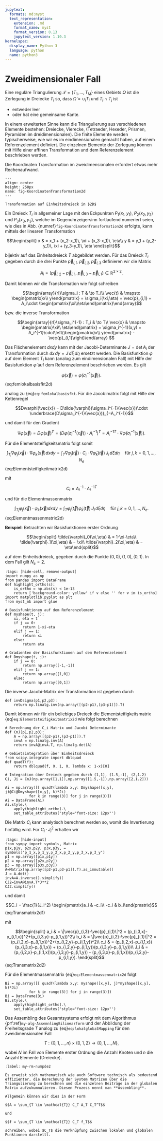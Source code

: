 ```yaml
---
jupytext:
  formats: md:myst
  text_representation:
    extension: .md
    format_name: myst
    format_version: 0.13
    jupytext_version: 1.10.3
kernelspec:
  display_name: Python 3
  language: python
  name: python3
---
```


# Zweidimensionaler Fall

Eine reguläre Triangulierung $\mathcal{T} = \{T_1, \ldots, T_M\}$ eines Gebiets $\Omega$ ist die Zerlegung in Dreiecke $T_i$ so, dass $\bar{\Omega} = \cup_i T_i$ und $T_i\cap T_j$ ist
* entweder leer
* oder hat eine gemeinsame Kante.

In einem erweiterten Sinne kann die Triangulierung aus verschiedenen Elemente bestehen: Dreiecke, Vierecke, (Tetraeder, Hexeder, Prismen, Pyramiden im dreidimensionalen). Die finite Elemente werden typischerweise, wie wir es im eindimensionalen gemacht haben, auf einem Referenzelement definiert. Die einzelnen Elemente der Zerlegung können mit Hilfe einer affinen Transformation und dem Referenzelement beschrieben werden. 

Die Koordinaten Transformation im zweidimensionalen erfordert etwas mehr Rechenaufwand.

```{figure} KoordinatenTransformation2d.png
---
align: center
height: 250px
name: fig-KoordinatenTransformation2d
---

Transformation auf Einheitsdreieck in $2D$
```

Ein Dreieck $T_i$ in allgemeiner Lage mit den Eckpunkten $P_1(x_1,y_1)$, $P_2(x_2,y_2)$ und  $P_3(x_3,y_3)$, welche im Gegenuhrzeigersinn fortlaufend numeriert seien, wie dies in Abb. {numref}`fig-KoordinatenTransformation2d` erfolgte, kann mittels der linearen Transformation

$$\begin{split}
x & = x_1 + (x_2-x_1)\, \xi + (x_3-x_1)\, \eta\\
y & = y_1 + (y_2-y_1)\, \xi + (y_3-y_1)\, \eta
\end{split}$$

bijektiv auf das Einheitsdreieck $T$ abgebildet werden. Für das Dreieck $T_i$ gegeben durch die drei Punkte $\vec{p}_{i,1}, \vec{p}_{i,2}, \vec{p}_{i,3}$ definieren wir die Matrix

$$A_i = (\vec{p}_{i,2}-\vec{p}_{i,1},\ \vec{p}_{i,3}-\vec{p}_{i,1}) \in \mathbb{R}^{2\times 2}.$$

Damit können wir die Transformation wie folgt schreiben

$$\begin{array}{rl}\sigma_i : T & \to  T_i\\
\vec{t} & \mapsto \begin{pmatrix}x\\ y\end{pmatrix} = \sigma_i(\xi,\eta) = \vec{p}_{i,1} + A_i\cdot \begin{pmatrix}\xi\\\eta\end{pmatrix}\end{array}$$

bzw. die inverse Transformation

$$\begin{array}{rl}\sigma_i^{-1} : T_i & \to T\\
\vec{x} & \mapsto \begin{pmatrix}\xi\\ \eta\end{pmatrix} = \sigma_i^{-1}(x,y) = A_i^{-1}\cdot\left(\begin{pmatrix}x\\ y\end{pmatrix} - \vec{p}_{i,1}\right)\end{array} 
$$


Das Flächenelement $dx dy$ kann mit der Jacobi-Determinante $J = \det A_i$ der Transformation durch $dx\, dy = J\, d\xi\, d\eta$ ersetzt werden. Die Basisfunktion $\varphi$ auf dem Element $T_i$ kann (analog zum eindimensionalen Fall) mit Hilfe der Basisfunktion $\tilde{\varphi}$ auf dem Referenzelement beschrieben werden. Es gilt

$$\varphi(\vec{x}) = \tilde{\varphi}(\sigma_i^{-1}(\vec{x})).$$ (eq:femlokalbasisfkt2d)

analog zu {eq}`eq:femlokalbasisfkt`. Für die Jacobimatrix folgt mit Hilfe der Kettenregel

$$D\varphi(\vec{x}) = D\tilde{\varphi}(\sigma_i^{-1}(\vec{x}))\cdot \underbrace{D\sigma_i^{-1}(\vec{x})}_{=A_i^{-1}}$$

und damit für den Gradient

$$\nabla \varphi(\vec{x}) = D\varphi(\vec{x})^T = (D\tilde{\varphi}(\sigma_i^{-1}(\vec{x}))\cdot A_i^{-1})^T = {A_i^{-1}}^T\cdot \nabla \tilde{\varphi}(\sigma_i^{-1}(\vec{x})).$$

Für die Elementsteifigkeitsmatrix folgt somit

$$\int_{T_i} \nabla \varphi_j(\vec{x})\cdot \nabla \varphi_k(\vec{x}) dx dy = \int_{T} \nabla \tilde{\varphi}_j(\vec{t})\cdot C_i\cdot \nabla \tilde{\varphi}_k(\vec{t})\, J_i\, d\xi d\eta \quad \text{für}\ j,k = 0,1,\ldots, N_e$$ (eq:Elementsteifigkeitmatrix2d)

mit 

$$C_i = {A_i^{-1}}\cdot {A_i^{-1}}^T$$

und für die Elementmassenmatrix

$$\int_{T_i} \varphi_j(\vec{x})\cdot \varphi_k(\vec{x}) dx dy = \int_{T} \tilde{\varphi}_j(\vec{t}) \tilde{\varphi}_k(\vec{t})\, J_i\, d\xi d\eta \quad \text{für}\ j,k = 0,1,\ldots, N_e.$$ (eq:Elementmassenmatrix2d)

**Beispiel**: Betrachten wir Basisfunktionen erster Ordnung 

$$\begin{split}
\tilde{\varphi}_0(\xi,\eta) & = 1-\xi-\eta\\
\tilde{\varphi}_1(\xi,\eta) & = \xi\\
\tilde{\varphi}_2(\xi,\eta) & = \eta\end{split}$$

auf dem Einheitsdreieck, gegeben durch die Punkte $(0,0), (1,0), (0,1)$. In dem Fall gilt $N_e = 2$.
```{code-cell} ipython3
:tags: [hide-cell, remove-output]
import numpy as np
from pandas import DataFrame
def highlight_ortho(s):
    is_ortho = np.abs(s) < 1e-13
    return ['background-color: yellow' if v else '' for v in is_ortho]
import matplotlib.pyplot as plt
from myst_nb import glue
```
```{code-cell} ipython3
# Basisfunktionen auf dem Referenzelement
def myshape(t, j):
    xi, eta = t
    if j == 0:
        return 1-xi-eta
    elif j == 1:
        return xi
    else:
        return eta

# Gradienten der Basisfunktionen auf dem Referenzelement
def Dmyshape(t, j):
    if j == 0:
        return np.array([-1,-1])
    elif j == 1:
        return np.array([1,0])
    else:
        return np.array([0,1])
```

Die inverse Jacobi-Matrix der Transformation ist gegeben durch

```{code-cell} ipython3
def invDsigma(p1,p2,p3):
    return np.linalg.inv(np.array([(p2-p1),(p3-p1)]).T)
```

Damit können wir für ein beliebiges Dreieck die Elementsteifigkeitsmatrix {eq}`eq:Elementsteifigkeitmatrix2d` wie folgt berechnen

```{code-cell} ipython3
# Berechnung der C_i Matrix und Jacobi Determinante
def CnJ(p1,p2,p3):
    A = np.array([(p2-p1),(p3-p1)]).T
    invA = np.linalg.inv(A)
    return invA@invA.T, np.linalg.det(A)

# Gebietsintegration über Einheitsdreieck
from scipy.integrate import dblquad
def quadT(f):
    return dblquad(f, 0, 1, 0, lambda x: 1-x)[0]

# Integration über Dreieck gegeben durch (1,1), (1.5,-1), (2,1.2)
Ci, Ji = CnJ(np.array([1,1]),np.array([1.5,-1]),np.array([2,1.2]))

Ai = np.array([[ quadT(lambda x,y: Dmyshape([x,y], j)@Ci@Dmyshape([x,y], k)*Ji)
           for k in range(3)] for j in range(3)])
Ai = DataFrame(Ai)
Ai.style.\
    apply(highlight_ortho).\
    set_table_attributes('style="font-size: 12px"')
```

Die Matrix $C_i$ kann analytisch berechnet werden so, womit die Invertierung hinfällig wird. Für $C_i\cdot J_i^2$ erhalten wir

```{code-cell} ipython3
:tags: [hide-input]
from sympy import symbols, Matrix
p1x,p1y, p2x,p2y, p3x,p3y, = symbols('p_1_x,p_1_y,p_2_x,p_2_y,p_3_x,p_3_y')
p1 = np.array([p1x,p1y])
p2 = np.array([p2x,p2y])
p3 = np.array([p3x,p3y])
A=Matrix(np.array([p2-p1,p3-p1]).T).as_immutable()
J = A.det()
invA=A.inverse().simplify()
CJ2=invA@invA.T*J**2
CJ2.simplify()
```

und damit

$$C_i = \frac{1}{J_i^2} \begin{pmatrix}a_i & -c_i\\ -c_i & b_i\end{pmatrix}$$ (eq:Transmatrix2d1)

mit

$$\begin{split}
a_i & = \|\vec{p}_{i,3}-\vec{p}_{i,1}\|^2 = (p_{i,3,x}-p_{i,1,x})^2+(p_{i,3,y}-p_{i,1,y})^2\\
b_i & = \|\vec{p}_{i,2}-\vec{p}_{i,1}\|^2 = (p_{i,2,x}-p_{i,1,x})^2+(p_{i,2,y}-p_{i,1,y})^2\\
c_i & = (p_{i,2,x}-p_{i,1,x})(p_{i,3,x}-p_{i,1,x}) + (p_{i,2,y}-p_{i,1,y})(p_{i,3,y}-p_{i,1,y})\\
J_i & = (p_{i,2,x}-p_{i,1,x})(p_{i,3,y}-p_{i,1,y}) - (p_{i,3,x}-p_{i,1,x})(p_{i,2,y}-p_{i,1,y}).
\end{split}$$ (eq:Transmatrix2d2)

Für die Elementmassenmatrix {eq}`eq:Elementmassenmatrix2d` folgt

```{code-cell} ipython3
Bi = np.array([[ quadT(lambda x,y: myshape([x,y], j)*myshape([x,y], k)*Ji)
           for k in range(3)] for j in range(3)])
Bi = DataFrame(Bi)
Bi.style.\
    apply(highlight_ortho).\
    set_table_attributes('style="font-size: 12px"')
```

Das Assembling des Gesamtsystems erfolgt mit dem Algorithmus {prf:ref}`my-alg-AssemnlingBilinearform` und der Abbildung der Freiheitsgrade $T$ analog zu {eq}`eq:lokalglobalMapping` für den zweidimensionalen Fall

$$T: \{0,1,\ldots, n\} \times \{0,1,2\} \to \{0,1,\ldots, N\},$$

wobei $N$ im Fall von Elemente erster Ordnung die Anzahl Knoten und $n$ die Anzahl Elemente (Dreiecke).

```{prf:remark}
:label: my-rm-numpde2

Es erweist sich mathematisch wie auch Software technisch als bedeutend effizienter, die Berechnung der System Matrizen über die Triangulierung zu berechnen und die einzelnen Beiträge in der globalen Matrix aufzukummulieren. Diesen Prozess nennt man **Assembling**.

Allgemein können wir dies in der Form

$$A = \sum_{T \in \mathcal{T}} C_T A_T C_T^T$$

und 

$$f = \sum_{T \in \mathcal{T}} C_T f_T$$

schreiben, wobei $C_T$ die Verknüpfung zwischen lokalen und globalen Funktionen darstellt.
```
